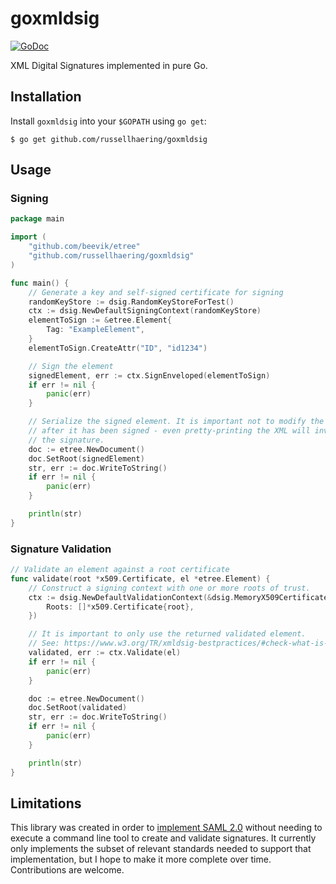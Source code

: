 # goxmldsig

[![GoDoc](https://godoc.org/github.com/russellhaering/goxmldsig?status.svg)](https://godoc.org/github.com/russellhaering/goxmldsig)

XML Digital Signatures implemented in pure Go.

## Installation

Install `goxmldsig` into your `$GOPATH` using `go get`:

```
$ go get github.com/russellhaering/goxmldsig
```

## Usage

### Signing

```go
package main

import (
    "github.com/beevik/etree"
    "github.com/russellhaering/goxmldsig"
)

func main() {
    // Generate a key and self-signed certificate for signing
    randomKeyStore := dsig.RandomKeyStoreForTest()
    ctx := dsig.NewDefaultSigningContext(randomKeyStore)
    elementToSign := &etree.Element{
        Tag: "ExampleElement",
    }
    elementToSign.CreateAttr("ID", "id1234")

    // Sign the element
    signedElement, err := ctx.SignEnveloped(elementToSign)
    if err != nil {
        panic(err)
    }

    // Serialize the signed element. It is important not to modify the element
    // after it has been signed - even pretty-printing the XML will invalidate
    // the signature.
    doc := etree.NewDocument()
    doc.SetRoot(signedElement)
    str, err := doc.WriteToString()
    if err != nil {
        panic(err)
    }

    println(str)
}
```

### Signature Validation

```go
// Validate an element against a root certificate
func validate(root *x509.Certificate, el *etree.Element) {
    // Construct a signing context with one or more roots of trust.
    ctx := dsig.NewDefaultValidationContext(&dsig.MemoryX509CertificateStore{
        Roots: []*x509.Certificate{root},
    })

    // It is important to only use the returned validated element.
    // See: https://www.w3.org/TR/xmldsig-bestpractices/#check-what-is-signed
    validated, err := ctx.Validate(el)
    if err != nil {
        panic(err)
    }

    doc := etree.NewDocument()
    doc.SetRoot(validated)
    str, err := doc.WriteToString()
    if err != nil {
        panic(err)
    }

    println(str)
}
```

## Limitations

This library was created in order to [implement SAML 2.0](https://github.com/russellhaering/gosaml2)
without needing to execute a command line tool to create and validate signatures. It currently
only implements the subset of relevant standards needed to support that implementation, but
I hope to make it more complete over time. Contributions are welcome.
